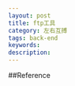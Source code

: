 ```yaml
---
layout: post
title: ftp工具
category: 左右互搏
tags: back-end
keywords: 
description: 
---
```




##Reference

